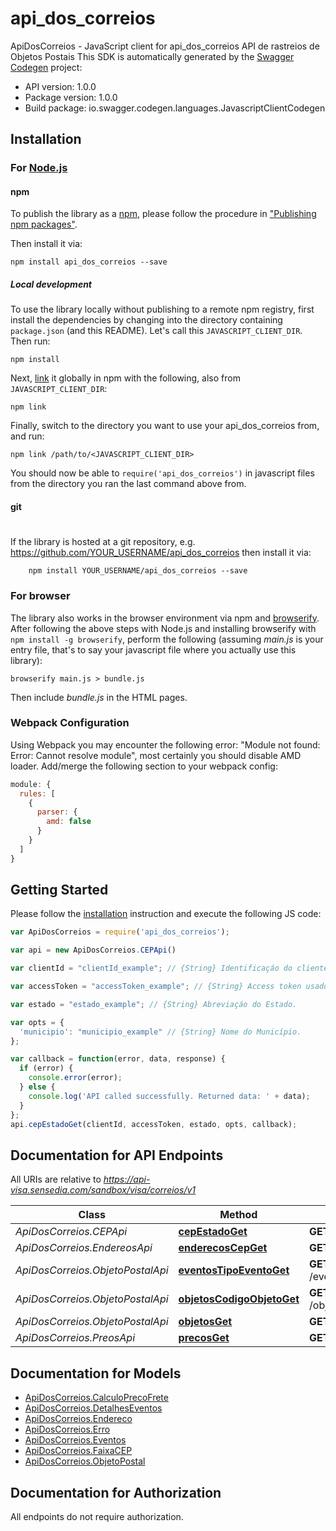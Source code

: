# api_dos_correios

ApiDosCorreios - JavaScript client for api_dos_correios
API de rastreios de Objetos Postais
This SDK is automatically generated by the [Swagger Codegen](https://github.com/swagger-api/swagger-codegen) project:

- API version: 1.0.0
- Package version: 1.0.0
- Build package: io.swagger.codegen.languages.JavascriptClientCodegen

## Installation

### For [Node.js](https://nodejs.org/)

#### npm

To publish the library as a [npm](https://www.npmjs.com/),
please follow the procedure in ["Publishing npm packages"](https://docs.npmjs.com/getting-started/publishing-npm-packages).

Then install it via:

```shell
npm install api_dos_correios --save
```

##### Local development

To use the library locally without publishing to a remote npm registry, first install the dependencies by changing 
into the directory containing `package.json` (and this README). Let's call this `JAVASCRIPT_CLIENT_DIR`. Then run:

```shell
npm install
```

Next, [link](https://docs.npmjs.com/cli/link) it globally in npm with the following, also from `JAVASCRIPT_CLIENT_DIR`:

```shell
npm link
```

Finally, switch to the directory you want to use your api_dos_correios from, and run:

```shell
npm link /path/to/<JAVASCRIPT_CLIENT_DIR>
```

You should now be able to `require('api_dos_correios')` in javascript files from the directory you ran the last 
command above from.

#### git
#
If the library is hosted at a git repository, e.g.
https://github.com/YOUR_USERNAME/api_dos_correios
then install it via:

```shell
    npm install YOUR_USERNAME/api_dos_correios --save
```

### For browser

The library also works in the browser environment via npm and [browserify](http://browserify.org/). After following
the above steps with Node.js and installing browserify with `npm install -g browserify`,
perform the following (assuming *main.js* is your entry file, that's to say your javascript file where you actually 
use this library):

```shell
browserify main.js > bundle.js
```

Then include *bundle.js* in the HTML pages.

### Webpack Configuration

Using Webpack you may encounter the following error: "Module not found: Error:
Cannot resolve module", most certainly you should disable AMD loader. Add/merge
the following section to your webpack config:

```javascript
module: {
  rules: [
    {
      parser: {
        amd: false
      }
    }
  ]
}
```

## Getting Started

Please follow the [installation](#installation) instruction and execute the following JS code:

```javascript
var ApiDosCorreios = require('api_dos_correios');

var api = new ApiDosCorreios.CEPApi()

var clientId = "clientId_example"; // {String} Identificaçáo do cliente usado na autenticaçáo.

var accessToken = "accessToken_example"; // {String} Access token usado na autenticaçáo.

var estado = "estado_example"; // {String} Abreviaçáo do Estado.

var opts = { 
  'municipio': "municipio_example" // {String} Nome do Município.
};

var callback = function(error, data, response) {
  if (error) {
    console.error(error);
  } else {
    console.log('API called successfully. Returned data: ' + data);
  }
};
api.cepEstadoGet(clientId, accessToken, estado, opts, callback);

```

## Documentation for API Endpoints

All URIs are relative to *https://api-visa.sensedia.com/sandbox/visa/correios/v1*

Class | Method | HTTP request | Description
------------ | ------------- | ------------- | -------------
*ApiDosCorreios.CEPApi* | [**cepEstadoGet**](docs/CEPApi.md#cepEstadoGet) | **GET** /cep/{estado} | 
*ApiDosCorreios.EndereosApi* | [**enderecosCepGet**](docs/EndereosApi.md#enderecosCepGet) | **GET** /enderecos/{cep} | 
*ApiDosCorreios.ObjetoPostalApi* | [**eventosTipoEventoGet**](docs/ObjetoPostalApi.md#eventosTipoEventoGet) | **GET** /eventos/{tipoEvento} | 
*ApiDosCorreios.ObjetoPostalApi* | [**objetosCodigoObjetoGet**](docs/ObjetoPostalApi.md#objetosCodigoObjetoGet) | **GET** /objetos/{codigoObjeto} | 
*ApiDosCorreios.ObjetoPostalApi* | [**objetosGet**](docs/ObjetoPostalApi.md#objetosGet) | **GET** /objetos | 
*ApiDosCorreios.PreosApi* | [**precosGet**](docs/PreosApi.md#precosGet) | **GET** /precos | 


## Documentation for Models

 - [ApiDosCorreios.CalculoPrecoFrete](docs/CalculoPrecoFrete.md)
 - [ApiDosCorreios.DetalhesEventos](docs/DetalhesEventos.md)
 - [ApiDosCorreios.Endereco](docs/Endereco.md)
 - [ApiDosCorreios.Erro](docs/Erro.md)
 - [ApiDosCorreios.Eventos](docs/Eventos.md)
 - [ApiDosCorreios.FaixaCEP](docs/FaixaCEP.md)
 - [ApiDosCorreios.ObjetoPostal](docs/ObjetoPostal.md)


## Documentation for Authorization

 All endpoints do not require authorization.

